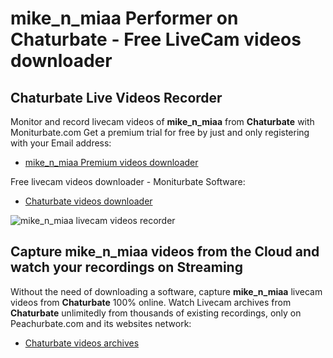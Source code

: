 # mike_n_miaa Performer on Chaturbate - Free LiveCam videos downloader

## Chaturbate Live Videos Recorder

Monitor and record livecam videos of **mike_n_miaa** from **Chaturbate** with Moniturbate.com
Get a premium trial for free by just and only registering with your Email address:
* [mike_n_miaa Premium videos downloader](https://moniturbate.com/request-demo-licence-key.html)

Free livecam videos downloader - Moniturbate Software:
* [Chaturbate videos downloader](https://moniturbate.com/moniturbate-download-software.html)

![mike_n_miaa livecam videos recorder](https://peachurnet.com/templates/moniturbate-software.png)


## Capture mike_n_miaa videos from the Cloud and watch your recordings on Streaming

Without the need of downloading a software, capture **mike_n_miaa** livecam videos from **Chaturbate** 100% online.
Watch Livecam archives from **Chaturbate** unlimitedly from thousands of existing recordings, only on Peachurbate.com and its websites network:
* [Chaturbate videos archives](https://peachurnet.com/)